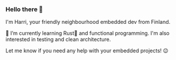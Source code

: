### Hello there 👋

I'm Harri, your friendly neighbourhood embedded dev from Finland.

🌱 I’m currently learning Rust🦀 and functional programming. I'm also interested in testing and clean architecture.

Let me know if you need any help with your embedded projects! :wink:


<!--
**HRahikainen/HRahikainen** is a ✨ _special_ ✨ repository because its `README.md` (this file) appears on your GitHub profile.

Here are some ideas to get you started:

- 🔭 I’m currently working on ...
- 🌱 I’m currently learning ...
- 👯 I’m looking to collaborate on ...
- 🤔 I’m looking for help with ...
- 💬 Ask me about ...
- 📫 How to reach me: ...
- 😄 Pronouns: ...
- ⚡ Fun fact: ...
-->
